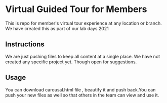 # Virtual Guided Tour for Members

This is repo for member's virtual tour experience at any location or branch. We have created this as part of our lab days 2021

## Instructions

We are just pushing files to keep all content at a single place. We have not created any specific project yet. Though open for suggestions.

## Usage

You can download carousal.html file , beautify it and push back.You can push your new files as well so that others in the team can view and use it.

